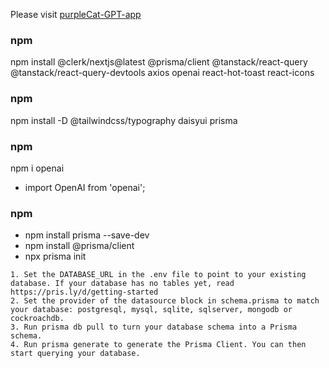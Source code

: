 Please visit [purpleCat-GPT-app](https://purplecat-gpt-sooty.vercel.app/)

### npm

npm install @clerk/nextjs@latest @prisma/client @tanstack/react-query @tanstack/react-query-devtools axios openai react-hot-toast react-icons

### npm

npm install -D @tailwindcss/typography daisyui prisma

### npm

npm i openai

- import OpenAI from 'openai';

### npm

- npm install prisma --save-dev
- npm install @prisma/client
- npx prisma init

```
1. Set the DATABASE_URL in the .env file to point to your existing database. If your database has no tables yet, read https://pris.ly/d/getting-started
2. Set the provider of the datasource block in schema.prisma to match your database: postgresql, mysql, sqlite, sqlserver, mongodb or cockroachdb.
3. Run prisma db pull to turn your database schema into a Prisma schema.
4. Run prisma generate to generate the Prisma Client. You can then start querying your database.
```
